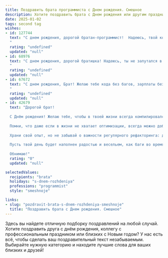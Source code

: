 ```yaml
---
title: Поздравить брата программиста c Днем рождения. Смешное
description: Хотите поздравить брата c Днем рождения или другим праздником? Наш ИИ создаст незабываемое поздравление, а вы обязательно выделитесь среди других.  
date: 2025-01-02
tags: second tag
wishes:
- id: 127744
  text: "С днем рождения, дорогой братан-программист!  Надеюсь, твой код жизни сегодня полон только счастливых багов, а все ошибки компилируются в безудержный позитив!  Желаю тебе такого количества гигабайтов счастья, что твой жесткий диск лопнет от переизбытка радости!  Пусть твой день будет настолько крут, что даже Google будет тебе завидовать!
  "
  rating: "undefined"
  updated: "null"
- id: 68976
  text: "С днем рождения, дорогой братишка! Надеюсь, ты не запутался в коде своего возраста, а твоя жизнь полна не багов, а крутых фич!
  "
  rating: "undefined"
  updated: "null"
- id: 67672
  text: "С днем рождения, Брат! Желаю тебе кода без багов, зарплаты без багов, и жизни без багов (ну, почти без багов). Пусть твой мир будет полон 0 и 1, но только не 0% скидки на любимые гаджеты! 😜
  "
  rating: "undefined"
  updated: "null"
- id: 42679
  text: "Дорогой брат!
  
  С Днём рождения! Желаю тебе, чтобы в твоей жизни всегда компилировался только радостный код, а баги обходили стороной! Пусть все твои проекты становятся успешными, как тот раз, когда ты случайно убрал все пробелы в своём коде и он заработал!
  
  Помни, что даже если в жизни не хватает оптимизации, всегда можно добавить несколько ярких событий и немного веселья в циклы! Желаю твоему алгоритму счастья всегда возвращать значение true, а дедлайны пусть отодвигаются на неопределённый срок!
  
  Храни свой опыт, но не забывай о важности регулярного рефакторинга: делай перерывы, гуляй на свежем воздухе и время от времени обновляй прошивку своих друзей!
  
  Пусть твой день будет наполнен радостью и весельем, как баги во время мощной отладки! С праздником тебя, кодер!
  
  Обнимаю!"
  rating: "0"
  updated: "null"

selectedValues:
  recipients: "brata"
  holidays: "s-dnem-rozhdeniya"
  professions: "programmist"
  style: "smeshnoje"

links:
- slug: "pozdravit-brata-s-dnem-rozhdeniya-smeshnoje"
  title: "Поздравить брата c Днем рождения. Смешное"
---
```


Здесь вы найдете отличную подборку поздравлений на любой случай. 
Хотите поздравить друга с днём рождения, коллегу с профессиональным праздником или близких с Новым годом? У нас есть всё, чтобы сделать ваш поздравительный текст незабываемым. Выбирайте нужную категорию и находите лучшие слова для ваших близких и друзей!
